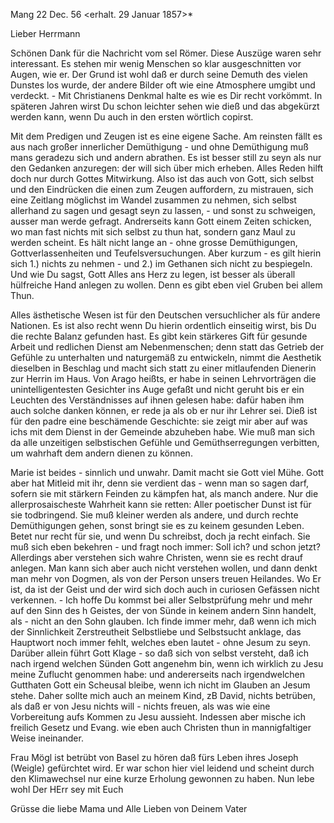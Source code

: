  Mang 22 Dec. 56
 <erhalt. 29 Januar 1857>*

Lieber Herrmann

Schönen Dank für die Nachricht vom sel Römer. Diese Auszüge waren sehr interessant. Es stehen mir wenig Menschen so klar ausgeschnitten vor Augen, wie er. Der Grund ist wohl daß er durch seine Demuth des vielen Dunstes los wurde, der andere Bilder oft wie eine Atmosphere umgibt und verdeckt. - Mit Christianens Denkmal halte es wie es Dir recht vorkömmt. In späteren Jahren wirst Du schon leichter sehen wie dieß und das abgekürzt werden kann, wenn Du auch in den ersten wörtlich copirst.

Mit dem Predigen und Zeugen ist es eine eigene Sache. Am reinsten fällt es aus nach großer innerlicher Demüthigung - und ohne Demüthigung muß mans geradezu sich und andern abrathen. Es ist besser still zu seyn als nur den Gedanken anzuregen: der will sich über mich erheben. Alles Reden hilft doch nur durch Gottes Mitwirkung. Also ist das auch von Gott, sich selbst und den Eindrücken die einen zum Zeugen auffordern, zu mistrauen, sich eine Zeitlang möglichst im Wandel zusammen zu nehmen, sich selbst allerhand zu sagen und gesagt seyn zu lassen, - und sonst zu schweigen, ausser man werde gefragt. Andrerseits kann Gott einem Zeiten schicken, wo man fast nichts mit sich selbst zu thun hat, sondern ganz Maul zu werden scheint. Es hält nicht lange an - ohne grosse Demüthigungen, Gottverlassenheiten und Teufelsversuchungen. Aber kurzum - es gilt hierin sich 1.) nichts zu nehmen - und 2.) im Gethanen sich nicht zu bespiegeln. Und wie Du sagst, Gott Alles ans Herz zu legen, ist besser als überall hülfreiche Hand anlegen zu wollen. Denn es gibt eben viel Gruben bei allem Thun.

Alles ästhetische Wesen ist für den Deutschen versuchlicher als für andere Nationen. Es ist also recht wenn Du hierin ordentlich einseitig wirst, bis Du die rechte Balanz gefunden hast. Es gibt kein stärkeres Gift für gesunde Arbeit und redlichen Dienst am Nebenmenschen; denn statt das Getrieb der Gefühle zu unterhalten und naturgemäß zu entwickeln, nimmt die Aesthetik dieselben in Beschlag und macht sich statt zu einer mitlaufenden Dienerin zur Herrin im Haus. Von Arago heißts, er habe in seinen Lehrvorträgen die unintelligentesten Gesichter ins Auge gefaßt und nicht geruht bis er ein Leuchten des Verständnisses auf ihnen gelesen habe: dafür haben ihm auch solche danken können, er rede ja als ob er nur ihr Lehrer sei. Dieß ist für den padre eine beschämende Geschichte: sie zeigt mir aber auf was ichs mit dem Dienst in der Gemeinde abzuheben habe. Wie muß man sich da alle unzeitigen selbstischen Gefühle und Gemüthserregungen verbitten, um wahrhaft dem andern dienen zu können.

Marie ist beides - sinnlich und unwahr. Damit macht sie Gott viel Mühe. Gott aber hat Mitleid mit ihr, denn sie verdient das - wenn man so sagen darf, sofern sie mit stärkern Feinden zu kämpfen hat, als manch andere. Nur die allerprosaischeste Wahrheit kann sie retten: Aller poetischer Dunst ist für sie todbringend. Sie muß kleiner werden als andere, und durch rechte Demüthigungen gehen, sonst bringt sie es zu keinem gesunden Leben. Betet nur recht für sie, und wenn Du schreibst, doch ja recht einfach. Sie muß sich eben bekehren - und fragt noch immer: Soll ich? und schon jetzt? 
Allerdings aber verstehen sich wahre Christen, wenn sie es recht drauf anlegen. Man kann sich aber auch nicht verstehen wollen, und dann denkt man mehr von Dogmen, als von der Person unsers treuen Heilandes. Wo Er ist, da ist der Geist und der wird sich doch auch in curiosen Gefässen nicht verkennen. - Ich hoffe Du kommst bei aller Selbstprüfung mehr und mehr auf den Sinn des h Geistes, der von Sünde in keinem andern Sinn handelt, als - nicht an den Sohn glauben. Ich finde immer mehr, daß wenn ich mich der Sinnlichkeit Zerstreutheit Selbstliebe und Selbstsucht anklage, das Hauptwort noch immer fehlt, welches eben lautet - ohne Jesum zu seyn. Darüber allein führt Gott Klage - so daß sich von selbst versteht, daß ich nach irgend welchen Sünden Gott angenehm bin, wenn ich wirklich zu Jesu meine Zuflucht genommen habe: und andererseits nach irgendwelchen Gutthaten Gott ein Scheusal bleibe, wenn ich nicht im Glauben an Jesum stehe. Daher sollte mich auch an meinem Kind, zB David, nichts betrüben, als daß er von Jesu nichts will - nichts freuen, als was wie eine Vorbereitung aufs Kommen zu Jesu aussieht. Indessen aber mische ich freilich Gesetz und Evang. wie eben auch Christen thun in mannigfaltiger Weise ineinander.

Frau Mögl ist betrübt von Basel zu hören daß fürs Leben ihres Joseph (Weigle) gefürchtet wird. Er war schon hier viel leidend und scheint durch den Klimawechsel nur eine kurze Erholung gewonnen zu haben. Nun lebe wohl Der HErr sey mit Euch

Grüsse die liebe Mama und Alle Lieben
 von Deinem Vater


